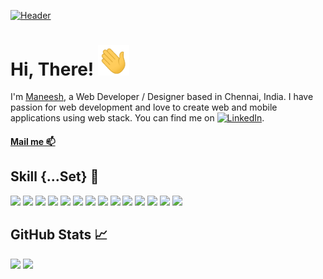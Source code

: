 [![Header](https://raw.githubusercontent.com/manu2699/manu2699/master/Header.gif "Hero")](https://maneeshk.now.sh)

# Hi, There! <img src="https://raw.githubusercontent.com/manu2699/manu2699/master/wave.gif" width="50px">

I'm [Maneesh](https://maneeshk.now.sh), a Web Developer / Designer based in
Chennai, India. I have passion for web development and love to create web and
mobile applications using web stack. You can find me on [![LinkedIn][1.1]][1].

#### <a href="mailto:maneeshvijaykar@gmail.com">Mail me 📫</a>

## Skill {...Set} 🔧

![](https://img.shields.io/badge/Lang-Python-orange?style=for-the-badge&logo=python&logoColor=skyblue)
![](https://img.shields.io/badge/Lang-JavaScript-orange?style=for-the-badge&logo=javascript)
![](https://img.shields.io/badge/Lang-Java-orange?style=for-the-badge&logo=java&logoColor=orange)
![](https://img.shields.io/badge/Lang-C_C++-orange?style=for-the-badge&logo=c&logoColor=white)
![](https://img.shields.io/badge/Backend-Node.js-orange?style=for-the-badge&logo=node.js&logoColor=white)
![](https://img.shields.io/badge/Middleware-Express.js-orange?style=for-the-badge&logo=node.js&logoColor=white)
![](https://img.shields.io/badge/DB-Mongo-orange?style=for-the-badge&logo=mongodb)
![](https://img.shields.io/badge/DB-SQL,PG-orange?style=for-the-badge&logo=sqlite&logoColor=white)
![](https://img.shields.io/badge/Frontend-React-orange?style=for-the-badge&logo=react&logoColor=skyblue)
![](https://img.shields.io/badge/Frontend-React_Native-orange?style=for-the-badge&logo=react&logoColor=skyblue)
![](https://img.shields.io/badge/Style-SASS-orange?style=for-the-badge&logo=sass&logoColor=white)
![](https://img.shields.io/badge/Cloud-Heroku-orange?style=for-the-badge&logo=heroku&logoColor=white)
![](https://img.shields.io/badge/Design-Photoshop-orange?style=for-the-badge&logo=adobe-photoshop)
![](https://img.shields.io/badge/Source_Control-GIT-orange?style=for-the-badge&logo=git)

## GitHub Stats &#x1f4c8;

![](https://github-readme-stats.vercel.app/api/top-langs/?username=manu2699&hide=ruby&title_color=000000&text_color=000000&icon_color=ff8640)
![](https://github-readme-stats.vercel.app/api?username=manu2699&show_icons=true&line_height=27&count_private=true&title_color=000000&text_color=000000&icon_color=ff8640)

[1.1]:
	https://raw.githubusercontent.com/manu2699/manu2699/master/linkedin-3-16.png
	"LinkedIn"
[1]: https://www.linkedin.com/in/manuvk/
